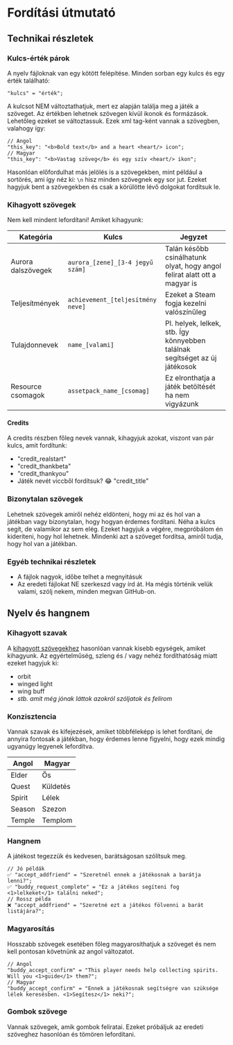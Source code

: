 # Fordítási útmutató

## Technikai részletek

### Kulcs-érték párok

A nyelv fájloknak van egy kötött felépítése. Minden sorban egy kulcs és egy érték található:

```
"kulcs" = "érték";
```

A kulcsot NEM változtathatjuk, mert ez alapján találja meg a játék a szöveget. Az értékben lehetnek szövegen kívül ikonok és formázások. Lehetőleg ezeket se változtassuk. Ezek xml tag-ként vannak a szövegben, valahogy így:

```
// Angol
"this_key": "<b>Bold text</b> and a heart <heart/> icon";
// Magyar
"this_key": "<b>Vastag szöveg</b> és egy szív <heart/> ikon";
```

Hasonlóan előfordulhat más jelölés is a szövegekben, mint például a sortörés, ami így néz ki: `\n` hisz minden szövegnek egy sor jut. Ezeket hagyjuk bent a szövegekben és csak a körülötte lévő dolgokat fordítsuk le.

### Kihagyott szövegek

Nem kell mindent lefordítani! Amiket kihagyunk:

| Kategória          | Kulcs                             | Jegyzet                                                                     |
| ------------------ | --------------------------------- | --------------------------------------------------------------------------- |
| Aurora dalszövegek | `aurora_[zene]_[3-4 jegyű szám]`  | Talán később csinálhatunk olyat, hogy angol felirat alatt ott a magyar is   |
| Teljesítmények     | `achievement_[teljesítmény neve]` | Ezeket a Steam fogja kezelni valószínűleg                                   |
| Tulajdonnevek      | `name_[valami]`                   | Pl. helyek, lelkek, stb. Így könnyebben találnak segítséget az új játékosok |
| Resource csomagok  | `assetpack_name_[csomag]`         | Ez elronthatja a játék betöltését ha nem vigyázunk                          |

#### Credits

A credits részben főleg nevek vannak, kihagyjuk azokat, viszont van pár kulcs, amit fordítunk:

- "credit_realstart"
- "credit_thankbeta"
- "credit_thankyou"
- Játék nevét viccből fordítsuk? 😂 "credit_title"

### Bizonytalan szövegek

Lehetnek szövegek amiről nehéz eldönteni, hogy mi az és hol van a játékban vagy bizonytalan, hogy hogyan érdemes fordítani. Néha a kulcs segít, de valamikor az sem elég. Ezeket hagyjuk a végére, megpróbálom én kideríteni, hogy hol lehetnek. Mindenki azt a szöveget fordítsa, amiről tudja, hogy hol van a játékban.

### Egyéb technikai részletek

- A fájlok nagyok, időbe telhet a megnyitásuk
- Az eredeti fájlokat NE szerkeszd vagy írd át. Ha mégis történik velük valami, szólj nekem, minden megvan GitHub-on.

## Nyelv és hangnem

### Kihagyott szavak

A [kihagyott szövegekhez](#kihagyott-szövegek) hasonlóan vannak kisebb egységek, amiket kihagyunk. Az egyértelműség, szleng és / vagy nehéz fordíthatóság miatt ezeket hagyjuk ki:

- orbit
- winged light
- wing buff
- *stb. amit még jónak láttok azokról szóljatok és felírom*

### Konzisztencia

Vannak szavak és kifejezések, amiket többféleképp is lehet fordítani, de annyira fontosak a játékban, hogy érdemes lenne figyelni, hogy ezek mindig ugyanúgy legyenek lefordítva.

| Angol  | Magyar   |
| ------ | -------- |
| Elder  | Ős       |
| Quest  | Küldetés |
| Spirit | Lélek    |
| Season | Szezon   |
| Temple | Templom  |

### Hangnem

A játékost tegezzük és kedvesen, barátságosan szólítsuk meg.

```
// Jó példák
✅ "accept_addfriend" = "Szeretnél ennek a játékosnak a barátja lenni?";
✅ "buddy_request_complete" = "Ez a játékos segíteni fog <1>lelkeket</1> találni neked";
// Rossz példa
❌ "accept_addfriend" = "Szeretné ezt a játékos fölvenni a barát listájára?";
```

### Magyarosítás

Hosszabb szövegek esetében főleg magyarosíthatjuk a szöveget és nem kell pontosan követnünk az angol változatot.

```
// Angol
"buddy_accept_confirm" = "This player needs help collecting spirits. Will you <1>guide</1> them?";
// Magyar
"buddy_accept_confirm" = "Ennek a játékosnak segítségre van szüksége lélek keresésben. <1>Segítesz</1> neki?";
```

### Gombok szövege

Vannak szövegek, amik gombok feliratai. Ezeket próbáljuk az eredeti szöveghez hasonlóan és tömören lefordítani.
